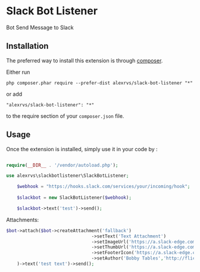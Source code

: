 Slack Bot Listener
============
Bot Send Message to Slack

Installation
------------

The preferred way to install this extension is through [composer](http://getcomposer.org/download/).

Either run

```
php composer.phar require --prefer-dist alexrvs/slack-bot-listener "*"
```

or add

```
"alexrvs/slack-bot-listener": "*"
```

to the require section of your `composer.json` file.


Usage
-----

Once the extension is installed, simply use it in your code by  :

```php

require(__DIR__ . '/vendor/autoload.php');

use alexrvs\slackbotlistener\SlackBotListener;

    $webhook = "https://hooks.slack.com/services/your/incoming/hook";
    
    $slackbot = new SlackBotListener($webhook);

    $slackbot->text('test')->send();
```

Attachments:

```php
$bot->attach($bot->createAttachment('fallback')
                                ->setText('Text Attachment')
                                ->setImageUrl('https://a.slack-edge.com/ae57/img/slack_api_logo.png')
                                ->setThumbUrl('https://a.slack-edge.com/ae57/img/slack_api_logo.png')
                                ->setFooterIcon('https://a.slack-edge.com/ae57/img/slack_api_logo.png')
                                ->setAuthor('Bobby Tables','http://flickr.com/bobby/','http://flickr.com/icons/bobby.jpg')
    )->text('test text')->send();

```
 
 

